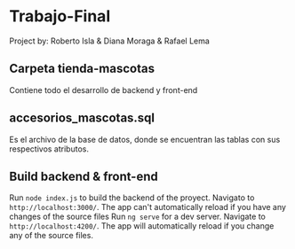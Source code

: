 # Trabajo-Final
Project by: Roberto Isla & Diana Moraga & Rafael Lema

## Carpeta tienda-mascotas
  Contiene todo el desarrollo de backend y front-end 

## accesorios_mascotas.sql
  Es el archivo de la base de datos, donde se encuentran las tablas con sus respectivos atributos. 

## Build backend & front-end

Run `node index.js` to build the backend of the proyect. Navigato to `http://localhost:3000/`. The app can't automatically reload if you have any changes of the source files
Run `ng serve` for a dev server. Navigate to `http://localhost:4200/`. The app will automatically reload if you change any of the source files.
